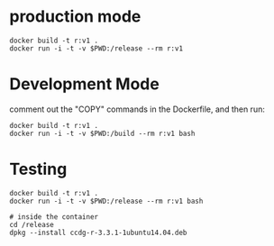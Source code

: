 # production mode

    docker build -t r:v1 .
    docker run -i -t -v $PWD:/release --rm r:v1

# Development Mode

comment out the "COPY" commands in the Dockerfile, and then run:

    docker build -t r:v1 .
    docker run -i -t -v $PWD:/build --rm r:v1 bash

# Testing

    docker build -t r:v1 .
    docker run -i -t -v $PWD:/release --rm r:v1 bash

    # inside the container
    cd /release
    dpkg --install ccdg-r-3.3.1-1ubuntu14.04.deb
